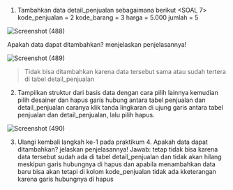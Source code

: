 1. Tambahkan data detail_penjualan sebagaimana berikut <SOAL 7>
    kode_penjualan = 2
    kode_barang = 3
    harga = 5.000
    jumlah = 5

![Screenshot (488)](https://github.com/faizal-ibrahim/Basis-Data.md/assets/160212743/119a686a-8116-4af2-b81f-5dff8aee0cfa)

Apakah data dapat ditambahkan? menjelaskan penjelasannya!

![Screenshot (489)](https://github.com/faizal-ibrahim/Basis-Data.md/assets/160212743/27c1044c-139f-4b36-8f48-9c36082ba72f)

> Tidak bisa ditambahkan karena data tersebut sama atau sudah tertera di tabel detail_penjualan

2. Tampilkan struktur dari basis data dengan cara pilih lainnya kemudian pilih desainer dan hapus garis hubung antara tabel penjualan dan detail_penjualan caranya klik tanda lingkaran di ujung garis antara tabel penjualan dan detail_penjualan, lalu pilih hapus.

![Screenshot (490)](https://github.com/faizal-ibrahim/Basis-Data.md/assets/160212743/9810544b-ac94-440f-817d-b21c7623cda5)

3. Ulangi kembali langkah ke-1 pada praktikum 4. Apakah data dapat ditambahkan? jelaskan penjelasannya! Jawab: tetap tidak bisa karena data tersebut sudah ada di tabel detail_penjualan dan tidak akan hilang meskipun garis hubungnya di hapus dan apabila menambahkan data baru bisa akan tetapi di kolom kode_penjualan tidak ada kketerangan karena garis hubungnya di hapus
